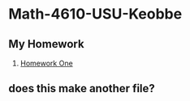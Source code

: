 # Math-4610-USU-Keobbe
## My Homework

1. [Homework One](http://jvkeobbe.math-4610-USU-Keobbe.github.io/homework)
## does this make another file? 
